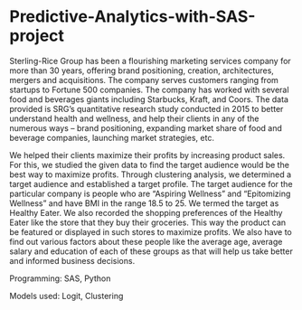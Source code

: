 # Predictive-Analytics-with-SAS-project

Sterling-Rice Group has been a flourishing marketing services company for more than 30 years, offering brand positioning, creation, architectures, mergers and acquisitions. The company serves customers ranging from startups to Fortune 500 companies. The company has worked with several food and beverages giants including Starbucks, Kraft, and Coors.
The data provided is SRG’s quantitative research study conducted in 2015 to better understand health and wellness, and help their clients in any of the numerous ways – brand positioning, expanding market share of food and beverage companies, launching market strategies, etc. 

We helped their clients maximize their profits by increasing product sales. For this, we studied the given data to find the target audience would be the best way to maximize profits. Through clustering analysis, we determined a target audience and established a target profile. The target audience for the particular company is people who are “Aspiring Wellness” and “Epitomizing Wellness” and have BMI in the range 18.5 to 25. We termed the target as Healthy Eater. We also recorded the shopping preferences of the Healthy Eater like the store that they buy their groceries. This way the product can be featured or displayed in such stores to maximize profits. 
We also have to find out various factors about these people like the average age, average salary and education of each of these groups as that will help us take better and informed business decisions.

Programming: SAS, Python

Models used: Logit, Clustering 
